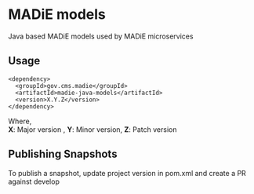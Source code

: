 # MADiE models
Java based MADiE models used by MADiE microservices

## Usage
```
<dependency>
  <groupId>gov.cms.madie</groupId>
  <artifactId>madie-java-models</artifactId>
  <version>X.Y.Z</version>
</dependency>
```
Where,\
**X**: Major version , **Y**: Minor version, **Z**: Patch version 

## Publishing Snapshots 
To publish a snapshot, update project version in pom.xml and create a PR against develop  
